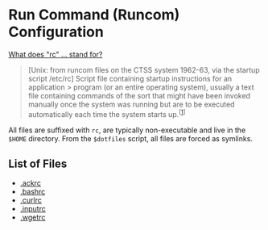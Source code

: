 # Run Command (Runcom) Configuration

[What does "rc" ... stand for?](http://unix.stackexchange.com/questions/3467/what-does-rc-in-bashrc-stand-for)

> [Unix: from runcom files on the CTSS system 1962-63, via the startup script /etc/rc]
> Script file containing startup instructions for an application > program (or
> an entire operating system), usually a text file containing commands of the
> sort that might have been invoked manually once the system was running but are
> to be executed automatically each time the system starts up.<sup>[[1][source]]</sup>

All files are suffixed with `rc`, are typically non-executable and live in the `$HOME` directory. From the `$dotfiles` script, all files are forced as symlinks.

## List of Files

- [.ackrc](http://beyondgrep.com/documentation/)
- [.bashrc](http://www.gnu.org/software/bash/manual/html_node/Bash-Startup-Files.html)
- [.curlrc](http://curl.haxx.se/docs/manpage.html)
- [.inputrc](http://www.gnu.org/software/bash/manual/html_node/Readline-Init-File.html)
- [.wgetrc](https://www.gnu.org/software/wget/manual/html_node/Wgetrc-Commands.html)

[source]: http://www.catb.org/jargon/html/R/rc-file.html
